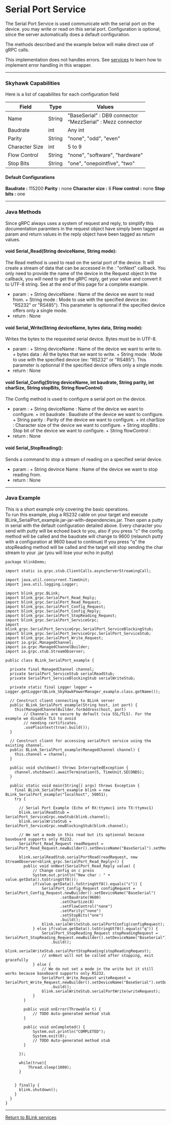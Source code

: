 Serial Port Service
============

The Serial Port Service is used communicate with the serial port on the device. you may write or read on this serial port. Configuration is optional, since the server automatically does a default configuration.

The methods described and the example below will make direct use of gRPC calls.

This implementation does not handles errors. See [services](services.md) to learn how to implement error handling in this wrapper.

---------------------------------

### Skyhawk Capabilities
Here is a list of capabilites for each configuration field

Field          | Type    | Values                                      
---------------|-------- | --------------------------------------------
Name           | String  | "BaseSerial" : DB9 connector <br> "MezzSerial" : Mezz connector                              
Baudrate       | int     | Any int                                      
Parity         | String  | "none", "odd", "even"                        
Character Size | int     | 5 to 9
Flow Control   | String  | "none", "software", "hardware"
Stop Bits      | String  | "one", "onepointfive", "two"

#### Default Configurations

**Baudrate :** 115200
**Parity :** none
**Character size :** 8
**Flow control :** none
**Stop bits :** one

---------------------------------

### Java Methods

Since gRPC always uses a system of request and reply, to simplify this documentation paramters in the request object have simply been tagged as param and return values in the reply object have been tagged as return values.

#### void Serial_Read(String deviceName, String mode):

The Read method is used to read on the serial port of the device.
It will create a stream of data that can be accessed in the : "onNext" callback.
You only need to provide the name of the device in the Request object
In the callback, you will need to get the gRPC reply, get your value and convert it to UTF-8 string.
See at the end of this page for a complete example.

- param  :
         + String deviceName : Name of the device we want to read from.
         + String mode : Mode to use with the specified device (ex: "RS232" or "RS485"). This parameter is optionnal if the specified device offers only a single mode.
- return : None
		 
#### void Serial_Write(String deviceName, bytes data, String mode):

Writes the bytes to the requested serial device. Bytes must be in UTF-8.

- param  : 
         + String deviceName : Name of the device we want to write to.
		 + bytes data : All the bytes that we want to write.
         + String mode : Mode to use with the specified device (ex: "RS232" or "RS485"). This parameter is optionnal if the specified device offers only a single mode.
- return : None

#### void Serial_Config(String deviceName, int baudrate, String parity, int charSize, String stopBits, String flowControl)

The Config method is used to configure a serial port on the device.

- param : 
        + String deviceName : Name of the device we want to configure.
		+ int baudrate : Baudrate of the device we want to configure.
		+ String parity : Parity of the device we want to configure.
		+ int charSize : Character size of the device we want to configure.
		+ String stopBits : Stop bit of the device we want to configure.
		+ String flowControl :
- return : None

#### void Serial_StopReading():

Sends a command to stop a stream of reading on a specified serial device.

- param  :
         + String devince Name : Name of the device we want to stop reading from.
- return : None


---------------------------------

### Java Example

This is a short example only covering the basic operations.<br>
To run this example, plug a RS232 cable on your target and execute BLink_SerialPort_example.jar-jar-with-dependencies.jar.
Then open a putty in serial with the default configuration detailed above.
Every character you send with putty will be echoed back to you, also if you press "c" the config method will be called and the baudrate will change to 9600 (relaunch putty with a configuration at 9600 baud to continue)
If you press "q" the stopReading method will be called and the target will stop sending the char stream to your .jar (you will lose your echo in putty)

~~~~{.java}
package blinkDemo;

import static io.grpc.stub.ClientCalls.asyncServerStreamingCall;

import java.util.concurrent.TimeUnit;
import java.util.logging.Logger;

import blink_grpc.BLink;
import blink_grpc.SerialPort_Read_Reply;
import blink_grpc.SerialPort_Read_Request;
import blink_grpc.SerialPort_Config_Request;
import blink_grpc.SerialPort_Config_Reply;
import blink_grpc.SerialPort_StopReading_Request;
import blink_grpc.SerialPort_ServiceGrpc;
import blink_grpc.SerialPort_ServiceGrpc.SerialPort_ServiceBlockingStub;
import blink_grpc.SerialPort_ServiceGrpc.SerialPort_ServiceStub;
import blink_grpc.SerialPort_Write_Request;
import io.grpc.ManagedChannel;
import io.grpc.ManagedChannelBuilder;
import io.grpc.stub.StreamObserver;

public class BLink_SerialPort_example {
  
  private final ManagedChannel channel;
  private SerialPort_ServiceStub serialReadStub;
  private SerialPort_ServiceBlockingStub serialWriteStub;

  private static final Logger logger = Logger.getLogger(BLink_SkyHawkPowerManager_example.class.getName());

  // Construct client connecting to BLink server
  public BLink_SerialPort_example(String host, int port) {
    this(ManagedChannelBuilder.forAddress(host, port)
        // Channels are secure by default (via SSL/TLS). For the example we disable TLS to avoid
        // needing certificates.
        .usePlaintext(true).build());
  }

  // Construct client for accessing serialPort service using the existing channel. 
  public BLink_SerialPort_example(ManagedChannel channel) {
    this.channel = channel;
  }

  public void shutdown() throws InterruptedException {
    channel.shutdown().awaitTermination(5, TimeUnit.SECONDS);
  }

  public static void main(String[] args) throws Exception {
    final BLink_SerialPort_example blink = new BLink_SerialPort_example("localhost", 50051);
    try {
    
      // Serial Port Example (Echo of RX:ttymxc1 into TX:ttymxc1)
      blink.serialReadStub = SerialPort_ServiceGrpc.newStub(blink.channel);
      blink.serialWriteStub = SerialPort_ServiceGrpc.newBlockingStub(blink.channel);
      
      // We set a mode in this read but its optionnal because baseboard supports only RS232.
      SerialPort_Read_Request readRequest = SerialPort_Read_Request.newBuilder().setDeviceName("BaseSerial").setMode("RS232").build();
      
      blink.serialReadStub.serialPortRead(readRequest, new StreamObserver<blink_grpc.SerialPort_Read_Reply>() {
		public void onNext(SerialPort_Read_Reply value) {
			// Change config on c press
			System.out.println("New char : " + value.getData().toStringUtf8());
			if(value.getData().toStringUtf8().equals("c")) {
				SerialPort_Config_Request configRequest = SerialPort_Config_Request.newBuilder().setDeviceName("BaseSerial")
						.setBaudrate(9600)
						.setCharSize(8)
						.setFlowControl("none")
						.setParity("none")
						.setStopBits("one")
						.build();
				blink.serialWriteStub.serialPortConfig(configRequest);
			} else if(value.getData().toStringUtf8().equals("q")) {
				SerialPort_StopReading_Request stopReadingRequest = SerialPort_StopReading_Request.newBuilder().setDeviceName("BaseSerial")
					.build();
				blink.serialWriteStub.serialPortStopReading(stopReadingRequest);
				// onNext will not be called after stopping, exit gracefully
			} else {
                // We do not set a mode in the write but it still works because baseboard supports only RS232.
				SerialPort_Write_Request writeRequest = SerialPort_Write_Request.newBuilder().setDeviceName("BaseSerial").setData(value.getData())
                    .build();
				blink.serialWriteStub.serialPortWrite(writeRequest);
			}
		}

		public void onError(Throwable t) {
			// TODO Auto-generated method stub
		}

		public void onCompleted() {
		    System.out.println("COMPLETED");
			System.exit(0);
			// TODO Auto-generated method stub
		}
		
      });

      while(true){
          Thread.sleep(1000);
      }

			
    } finally {
      blink.shutdown();
    }
  }
}

~~~~

---------------------------------

[Return to BLink services](blinkServices.md)
